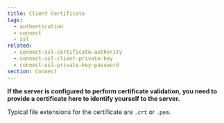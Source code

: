 ```yaml
---
title: Client Certificate
tags:
  - authentication
  - connect
  - ssl
related:
  - connect-ssl-certificate-authority
  - connect-ssl-client-private-key
  - connect-ssl-private-key-password
section: Connect
---
```


<strong>If the server is configured to perform certificate validation, you
need to provide a certificate here to identify yourself to the server.</strong>

Typical file extensions for the certificate are `.crt` or `.pem`.
